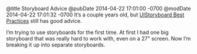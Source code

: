 @title Storyboard Advice
@pubDate 2014-04-22 17:01:00 -0700
@modDate 2014-04-22 17:01:32 -0700
It’s a couple years old, but <a href="http://robsprogramknowledge.blogspot.pt/2012/01/uistoryboard-best-practices.html">UIStoryboard Best Practices</a> still has good advice.

I’m trying to use storyboards for the first time. At first I had one big storyboard that was really hard to work with, even on a 27" screen. Now I’m breaking it up into separate storyboards.

